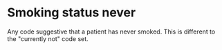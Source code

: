 # Smoking status never

Any code suggestive that a patient has never smoked. This is different to the "currently not" code set.
